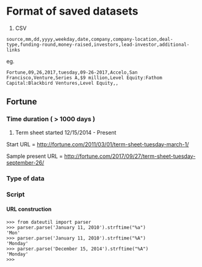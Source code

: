 # Format of saved datasets

1. CSV

```
source,mm,dd,yyyy,weekday,date,company,company-location,deal-type,funding-round,money-raised,investors,lead-investor,additional-links
```
eg.
```
Fortune,09,26,2017,tuesday,09-26-2017,Accelo,San Francisco,Venture,Series A,$9 million,Level Equity:Fathom Capital:Blackbird Ventures,Level Equity,,
```

## Fortune

### Time duration ( > 1000 days )

1. Term sheet started 12/15/2014 - Present

Start URL = http://fortune.com/2011/03/01/term-sheet-tuesday-march-1/

Sample present URL = http://fortune.com/2017/09/27/term-sheet-tuesday-september-26/

### Type of data

### Script

#### URL construction
```
>>> from dateutil import parser
>>> parser.parse('January 11, 2010').strftime("%a")
'Mon'
>>> parser.parse('January 11, 2010').strftime("%A")
'Monday'
>>> parser.parse('December 15, 2014').strftime("%A")
'Monday'
>>>
```
